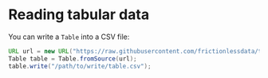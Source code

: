 # Reading tabular data

You can write a `Table` into a CSV file:

```java
URL url = new URL("https://raw.githubusercontent.com/frictionlessdata/tableschema-java/master/src/test/resources/fixtures/simple_data.csv");
Table table = Table.fromSource(url);
table.write("/path/to/write/table.csv");
```